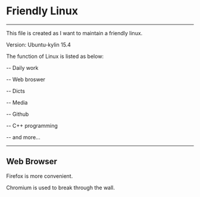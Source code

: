 # Friendly Linux
---
This file is created as I want to maintain a friendly linux.

Version: Ubuntu-kylin 15.4

The function of Linux is listed as below:

-- Daily work

-- Web broswer

-- Dicts

-- Media

-- Github

-- C++ programming

-- and more...

---
## Web Browser

Firefox is more convenient.

Chromium is used to break through the wall.

